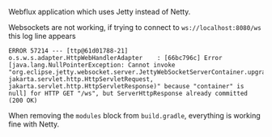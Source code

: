 Webflux application which uses Jetty instead of Netty.

Websockets are not working, if trying to connect to `ws://localhost:8080/ws` this log line appears

```
ERROR 57214 --- [ttp@61d01788-21] o.s.w.s.adapter.HttpWebHandlerAdapter    : [66bc796c] Error [java.lang.NullPointerException: Cannot invoke "org.eclipse.jetty.websocket.server.JettyWebSocketServerContainer.upgrade(org.eclipse.jetty.websocket.server.JettyWebSocketCreator, jakarta.servlet.http.HttpServletRequest, jakarta.servlet.http.HttpServletResponse)" because "container" is null] for HTTP GET "/ws", but ServerHttpResponse already committed (200 OK)
```

When removing the `modules` block from `build.gradle`, everything is working fine with Netty.
